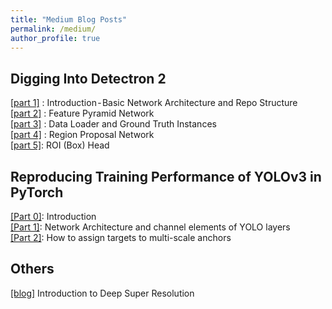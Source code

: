 ```yaml
---
title: "Medium Blog Posts"
permalink: /medium/
author_profile: true
---
```


## Digging Into Detectron 2

[[part 1]](https://medium.com/@hirotoschwert/digging-into-detectron-2-47b2e794fabd) : Introduction - Basic Network Architecture and Repo Structure  
[[part 2]](https://medium.com/@hirotoschwert/digging-into-detectron-2-part-2-dd6e8b0526e) : Feature Pyramid Network  
[[part 3]](https://medium.com/@hirotoschwert/digging-into-detectron-2-part-3-1ecc27efc0b2) : Data Loader and Ground Truth Instances  
[[part 4]](https://medium.com/@hirotoschwert/digging-into-detectron-2-part-4-3d1436f91266) : Region Proposal Network  
[[part 5]](https://medium.com/@hirotoschwert/digging-into-detectron-2-part-5-6e220d762f9): ROI (Box) Head

## Reproducing Training Performance of YOLOv3 in PyTorch

[[Part 0]](https://medium.com/@hirotoschwert/reproducing-training-performance-of-yolov3-in-pytorch-part-0-a792e15ac90d): Introduction  
[[Part 1]](https://medium.com/@hirotoschwert/reproducing-training-performance-of-yolov3-in-pytorch-part1-620140ad71d3): Network Architecture and channel elements of YOLO layers  
[[Part 2]](https://medium.com/@hirotoschwert/reproducing-training-performance-of-yolov3-in-pytorch-part2-78be277a7faa): How to assign targets to multi-scale anchors    


## Others

[[blog]](https://medium.com/@hirotoschwert/introduction-to-deep-super-resolution-c052d84ce8cf) Introduction to Deep Super Resolution  